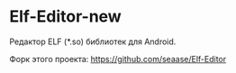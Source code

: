 # Elf-Editor-new
Редактор ELF (*.so) библиотек для Android.

Форк этого проекта: https://github.com/seaase/Elf-Editor
